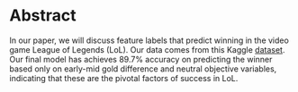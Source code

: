 # Abstract
 
In our paper, we will discuss feature labels that predict winning in the video game League of Legends (LoL). Our data comes from this Kaggle [dataset](https://www.kaggle.com/chuckephron/leagueoflegends). Our final model has achieves 89.7% accuracy on predicting the winner based only on early-mid gold difference and neutral objective variables, indicating that these are the pivotal factors of success in LoL.
